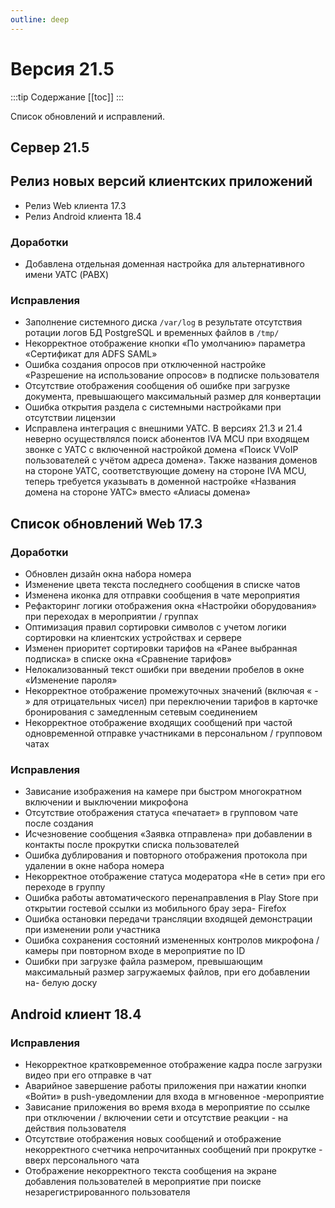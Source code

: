 ```yaml
---
outline: deep
---
```


# Версия 21.5

:::tip Содержание
[[toc]]
:::

Список обновлений и исправлений.

## Сервер 21.5

## Релиз новых версий клиентских приложений

- Релиз Web клиента 17.3
- Релиз Android клиента 18.4

### Доработки

- Добавлена отдельная доменная настройка для альтернативного имени УАТС (PABX)

### Исправления

- Заполнение системного диска `/var/log` в результате отсутствия ротации логов БД PostgreSQL и временных файлов в `/tmp/`
- Некорректное отображение кнопки «По умолчанию» параметра «Сертификат для ADFS SAML»
- Ошибка создания опросов при отключенной настройке «Разрешение на использование опросов» в подписке пользователя
- Отсутствие отображения сообщения об ошибке при загрузке документа, превышающего максимальный размер для конвертации
- Ошибка открытия раздела с системными настройками при отсутствии лицензии
- Исправлена интеграция с внешними УАТС. В версиях 21.3 и 21.4 неверно осуществлялся поиск абонентов IVA MCU при входящем звонке с УАТС с включенной настройкой домена «Поиск VVoIP пользователей с учётом адреса домена». Также названия доменов на стороне УАТС, соответствующие домену на стороне IVA MCU, теперь требуется указывать в доменной настройке «Названия домена на стороне УАТС» вместо «Алиасы домена»

## Список обновлений Web 17.3

### Доработки

- <Badge type="tip" text="NEW" /> Обновлен дизайн окна набора номера
- <Badge type="tip" text="NEW" /> Изменение цвета текста последнего сообщения в списке чатов
- <Badge type="tip" text="NEW" /> Изменена иконка для отправки сообщения в чате мероприятия
- <Badge type="tip" text="NEW" /> Рефакторинг логики отображения окна «Настройки оборудования» при переходах в мероприятии / группах
- <Badge type="tip" text="NEW" /> Оптимизация правил сортировки символов с учетом логики сортировки на клиентских устройствах и сервере
- <Badge type="tip" text="NEW" /> Изменен приоритет сортировки тарифов на «Ранее выбранная подписка» в списке окна «Сравнение тарифов»
- <Badge type="info" text="FIX" />Нелокализованный текст ошибки при введении пробелов в окне «Изменение пароля»
- <Badge type="info" text="FIX" />Некорректное отображение промежуточных значений (включая « - » для отрицательных чисел) при переключении тарифов в карточке бронирования с замедленным сетевым соединением
- <Badge type="info" text="FIX" />Некорректное отображение входящих сообщений при частой одновременной отправке участниками в персональном / групповом чатах

### Исправления

- <Badge type="info" text="FIX" /> Зависание изображения на камере при быстром многократном включении и выключении микрофона
- <Badge type="info" text="FIX" /> Отсутствие отображения статуса «печатает» в групповом чате после создания
- <Badge type="info" text="FIX" /> Исчезновение сообщения «Заявка отправлена» при добавлении в контакты после прокрутки списка пользователей
- <Badge type="info" text="FIX" /> Ошибка дублирования и повторного отображения протокола при удалении в окне набора номера
- <Badge type="info" text="FIX" /> Некорректное отображение статуса модератора «Не в сети» при его переходе в группу
- <Badge type="info" text="FIX" /> Ошибка работы автоматического перенаправления в Play Store при открытии гостевой ссылки из мобильного брау зера- Firefox
- <Badge type="info" text="FIX" /> Ошибка остановки передачи трансляции входящей демонстрации при изменении роли участника
- <Badge type="info" text="FIX" /> Ошибка сохранения состояний измененных контролов микрофона / камеры при повторном входе в мероприятие по ID
- <Badge type="info" text="FIX" /> Ошибки при загрузке файла размером, превышающим максимальный размер загружаемых файлов, при его добавлении на- белую доску

## Android клиент 18.4

### Исправления

- <Badge type="info" text="FIX" /> Некорректное кратковременное отображение кадра после загрузки видео при его отправке в чат
- <Badge type="info" text="FIX" /> Аварийное завершение работы приложения при нажатии кнопки «Войти» в push-уведомлении для входа в мгновенное -мероприятие
- <Badge type="info" text="FIX" /> Зависание приложения во время входа в мероприятие по ссылке при отключении / включении сети и отсутствие реакции - на действия пользователя
- <Badge type="info" text="FIX" /> Отсутствие отображения новых сообщений и отображение некорректного счетчика непрочитанных сообщений при прокрутке - вверх персонального чата
- <Badge type="info" text="FIX" /> Отображение некорректного текста сообщения на экране добавления пользователей в мероприятие при поиске незарегистрированного пользователя

